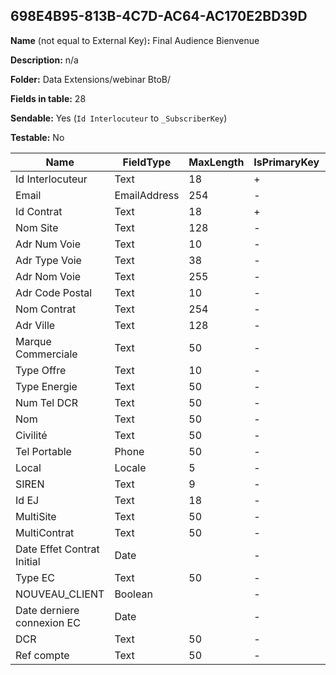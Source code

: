 ## 698E4B95-813B-4C7D-AC64-AC170E2BD39D

**Name** (not equal to External Key)**:** Final Audience Bienvenue

**Description:** n/a

**Folder:** Data Extensions/webinar BtoB/

**Fields in table:** 28

**Sendable:** Yes (`Id Interlocuteur` to `_SubscriberKey`)

**Testable:** No

| Name | FieldType | MaxLength | IsPrimaryKey | IsNullable | DefaultValue |
| --- | --- | --- | --- | --- | --- |
| Id Interlocuteur | Text | 18 | + | - |  |
| Email | EmailAddress | 254 | - | + |  |
| Id Contrat | Text | 18 | + | - |  |
| Nom Site | Text | 128 | - | + |  |
| Adr Num Voie | Text | 10 | - | + |  |
| Adr Type Voie | Text | 38 | - | + |  |
| Adr Nom Voie | Text | 255 | - | + |  |
| Adr Code Postal | Text | 10 | - | + |  |
| Nom Contrat | Text | 254 | - | + |  |
| Adr Ville | Text | 128 | - | + |  |
| Marque Commerciale | Text | 50 | - | + |  |
| Type Offre | Text | 10 | - | + |  |
| Type Energie | Text | 50 | - | + |  |
| Num Tel DCR | Text | 50 | - | + |  |
| Nom | Text | 50 | - | + |  |
| Civilité | Text | 50 | - | + |  |
| Tel Portable | Phone | 50 | - | + |  |
| Local | Locale | 5 | - | + |  |
| SIREN | Text | 9 | - | + |  |
| Id EJ | Text | 18 | - | - |  |
| MultiSite | Text | 50 | - | + |  |
| MultiContrat | Text | 50 | - | + |  |
| Date Effet Contrat Initial | Date |  | - | + |  |
| Type EC | Text | 50 | - | + |  |
| NOUVEAU_CLIENT | Boolean |  | - | + |  |
| Date derniere connexion EC | Date |  | - | + |  |
| DCR | Text | 50 | - | + |  |
| Ref compte | Text | 50 | - | + |  |
